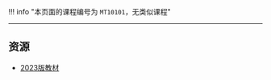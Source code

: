 !!! info "本页面的课程编号为 `MT10101`，无类似课程"

---

## 资源  
- [2023版教材](https://api.ecylt.top/v1/lanzou_link?url=https://cqu-openlib.lanzout.com/i7dHy1wkz2ja&type=down)  